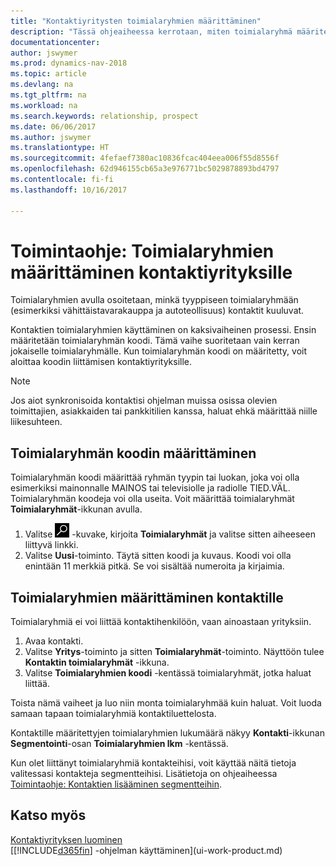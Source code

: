 ```yaml
---
title: "Kontaktiyritysten toimialaryhmien määrittäminen"
description: "Tässä ohjeaiheessa kerrotaan, miten toimialaryhmä määritetään ja miten sille sitten määritetään kontaktiryhmä, kuten vähittäistavarakauppa tai autoteollisuus."
documentationcenter: 
author: jswymer
ms.prod: dynamics-nav-2018
ms.topic: article
ms.devlang: na
ms.tgt_pltfrm: na
ms.workload: na
ms.search.keywords: relationship, prospect
ms.date: 06/06/2017
ms.author: jswymer
ms.translationtype: HT
ms.sourcegitcommit: 4fefaef7380ac10836fcac404eea006f55d8556f
ms.openlocfilehash: 62d946155cb65a3e976771bc5029878893bd4797
ms.contentlocale: fi-fi
ms.lasthandoff: 10/16/2017

---
```

# <a name="how-to-set-up-industry-groups-for-contact-companies"></a>Toimintaohje: Toimialaryhmien määrittäminen kontaktiyrityksille
Toimialaryhmien avulla osoitetaan, minkä tyyppiseen toimialaryhmään (esimerkiksi vähittäistavarakauppa ja autoteollisuus) kontaktit kuuluvat.

Kontaktien toimialaryhmien käyttäminen on kaksivaiheinen prosessi. Ensin määritetään toimialaryhmän koodi. Tämä vaihe suoritetaan vain kerran jokaiselle toimialaryhmälle. Kun toimialaryhmän koodi on määritetty, voit aloittaa koodin liittämisen kontaktiyrityksille.

> [!NOTE]  
>   Jos aiot synkronisoida kontaktisi ohjelman muissa osissa olevien toimittajien, asiakkaiden tai pankkitilien kanssa, haluat ehkä määrittää niille liikesuhteen.

## <a name="to-define-an-industry-group-code"></a>Toimialaryhmän koodin määrittäminen
Toimialaryhmän koodi määrittää ryhmän tyypin tai luokan, joka voi olla esimerkiksi mainonnalle MAINOS tai televisiolle ja radiolle TIED.VÄL. Toimialaryhmän koodeja voi olla useita. Voit määrittää toimialaryhmät **Toimialaryhmät**-ikkunan avulla.

1. Valitse ![Etsi sivu tai raportti](media/ui-search/search_small.png "Etsi sivu tai raportti -kuvake") -kuvake, kirjoita **Toimialaryhmät** ja valitse sitten aiheeseen liittyvä linkki.
2. Valitse **Uusi**-toiminto. Täytä sitten koodi ja kuvaus. Koodi voi olla enintään 11 merkkiä pitkä. Se voi sisältää numeroita ja kirjaimia.

## <a name="AssignIndustryGroupContact"></a> Toimialaryhmien määrittäminen kontaktille
Toimialaryhmiä ei voi liittää kontaktihenkilöön, vaan ainoastaan yrityksiin.

1. Avaa kontakti.
2. Valitse **Yritys**-toiminto ja sitten **Toimialaryhmät**-toiminto. Näyttöön tulee **Kontaktin toimialaryhmät** -ikkuna.
3. Valitse **Toimialaryhmien koodi** -kentässä toimialaryhmät, jotka haluat liittää.

Toista nämä vaiheet ja luo niin monta toimialaryhmää kuin haluat. Voit luoda samaan tapaan toimialaryhmiä kontaktiluettelosta.

Kontaktille määritettyjen toimialaryhmien lukumäärä näkyy **Kontakti**-ikkunan **Segmentointi**-osan **Toimialaryhmien lkm** -kentässä.

Kun olet liittänyt toimialaryhmiä kontakteihisi, voit käyttää näitä tietoja valitessasi kontakteja segmentteihisi. Lisätietoja on ohjeaiheessa [Toimintaohje: Kontaktien lisääminen segmentteihin](marketing-add-contact-segment.md).

## <a name="see-also"></a>Katso myös
[Kontaktiyrityksen luominen](marketing-create-contact-companies.md)  
[[!INCLUDE[d365fin](includes/d365fin_md.md)] -ohjelman käyttäminen](ui-work-product.md)

